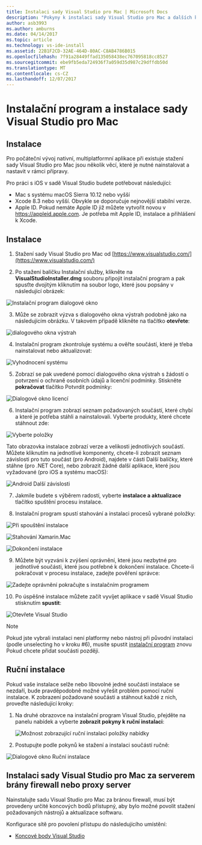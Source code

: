 ```yaml
---
title: Instalaci sady Visual Studio pro Mac | Microsoft Docs
description: "Pokyny k instalaci sady Visual Studio pro Mac a dalších komponent potřebných pro vývoj pro různé platformy."
author: asb3993
ms.author: amburns
ms.date: 04/14/2017
ms.topic: article
ms.technology: vs-ide-install
ms.assetid: 22B1F2CD-32AE-464D-80AC-C8AB4786B015
ms.openlocfilehash: 7f91a28449ffad135058438ec767095818cc8527
ms.sourcegitcommit: ebe9fb5eda724936f7a059d35d987c29dffdb50d
ms.translationtype: MT
ms.contentlocale: cs-CZ
ms.lasthandoff: 12/07/2017
---
```

# <a name="setup-and-install-visual-studio-for-mac"></a>Instalační program a instalace sady Visual Studio pro Mac

## <a name="setup"></a>Instalace

Pro počáteční vývoj nativní, multiplatformní aplikace při existuje stažení sady Visual Studio pro Mac jsou několik věcí, které je nutné nainstalovat a nastavit v rámci přípravy.

Pro práci s iOS v sadě Visual Studio budete potřebovat následující:

* Mac s systému macOS Sierra 10.12 nebo vyšší
* Xcode 8.3 nebo vyšší. Obvykle se doporučuje nejnovější stabilní verze.
* Apple ID. Pokud nemáte Apple ID již můžete vytvořit novou v https://appleid.apple.com. Je potřeba mít Apple ID, instalace a přihlášení k Xcode.

## <a name="install"></a>Instalace

1. Stažení sady Visual Studio pro Mac od [https://www.visualstudio.com/](https://www.visualstudio.com/)

2. Po stažení balíčku Instalační služby, klikněte na **VisualStudioInstaller.dmg** souboru připojit instalační program a pak spusťte dvojitým kliknutím na soubor logo, které jsou popsány v následující obrázek:

  ![Instalační program dialogové okno](media/installer-image1.png)

3. Může se zobrazit výzva s dialogového okna výstrah podobně jako na následujícím obrázku. V takovém případě klikněte na tlačítko **otevřete**:

  ![dialogového okna výstrah](media/installer-image2.png)

4. Instalační program zkontroluje systému a ověřte součástí, které je třeba nainstalovat nebo aktualizovat:

  ![Vyhodnocení systému](media/installer-image3.png)

5. Zobrazí se pak uvedené pomocí dialogového okna výstrah s žádostí o potvrzení o ochraně osobních údajů a licenční podmínky. Stiskněte **pokračovat** tlačítko Potvrdit podmínky:

  ![Dialogové okno licencí](media/installer-image4.png)

6. Instalační program zobrazí seznam požadovaných součástí, které chybí a které je potřeba stáhli a nainstalovali. Vyberte produkty, které chcete stáhnout zde:

  ![Vyberte položky](media/installer-image5.png)

  Tato obrazovka instalace zobrazí verze a velikosti jednotlivých součástí. Můžete kliknutím na jednotlivé komponenty, chcete-li zobrazit seznam závislosti pro tuto součást (pro Android), najdete v části Další balíčky, které stáhne (pro .NET Core), nebo zobrazit žádné další aplikace, které jsou vyžadované (pro iOS a systému macOS):

  ![Android Další závislosti](media/installer-image6.png)

7. Jakmile budete s výběrem radostí, vyberte **instalace a aktualizace** tlačítko spuštění procesu instalace.

8. Instalační program spustí stahování a instalaci procesů vybrané položky:

  ![Při spouštění instalace](media/installer-image7.png)

  ![Stahování Xamarin.Mac](media/installer-image8.png)

  ![Dokončení instalace](media/installer-image9.png)

9. Můžete být vyzváni k zvýšení oprávnění, které jsou nezbytné pro jednotlivé součásti, které jsou potřebné k dokončení instalace. Chcete-li pokračovat v procesu instalace, zadejte pověření správce:

  ![Zadejte oprávnění pokračujte s instalačním programem](media/installer-image10.png)

10. Po úspěšné instalace můžete začít vyvíjet aplikace v sadě Visual Studio stisknutím **spustit**:

  ![Otevřete Visual Studio](media/installer-image11.png)

> [!NOTE]
Pokud jste vybrali instalaci není platformy nebo nástroj při původní instalaci (podle unselecting ho v kroku #6), musíte spustit [instalační program](https://www.visualstudio.com/vs/) znovu Pokud chcete přidat součásti později.

## <a name="manual-installation"></a>Ruční instalace

Pokud vaše instalace selže nebo libovolné jedné součásti instalace se nezdaří, bude pravděpodobně možné vyřešit problém pomocí ruční instalace. K zobrazení požadované součásti a stáhnout každé z nich, proveďte následující kroky:

1. Na druhé obrazovce na instalační program Visual Studio, přejděte na panelu nabídek a vyberte **zobrazit pokyny k ruční instalaci**:

    ![Možnost zobrazující ruční instalaci položky nabídky](media/installer-image12.png)

2. Postupujte podle pokynů ke stažení a instalaci součástí ručně:

  ![Dialogové okno Ruční instalace](media/installer-image13.png)

## <a name="install-visual-studio-for-mac-behind-a-firewall-or-proxy-server"></a>Instalaci sady Visual Studio pro Mac za serverem brány firewall nebo proxy server

Nainstalujte sadu Visual Studio pro Mac za bránou firewall, musí být provedeny určité koncových bodů přístupný, aby bylo možné povolit stažení požadovaných nástrojů a aktualizace softwaru.

Konfigurace sítě pro povolení přístupu do následujícího umístění:

* [Koncové body Visual Studio](https://docs.microsoft.com/visualstudio/install/install-visual-studio-behind-a-firewall-or-proxy-server)
